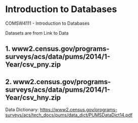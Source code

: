 # Introduction to Databases

COMSW4111 - Introduction to Databases

Datasets are from Link to Data 
## 1. www2.census.gov/programs-surveys/acs/data/pums/2014/1-Year/csv_pny.zip
## 2. www2.census.gov/programs-surveys/acs/data/pums/2014/1-Year/csv_hny.zip
Data Dictionary: https://www2.census.gov/programs-surveys/acs/tech_docs/pums/data_dict/PUMSDataDict14.pdf
